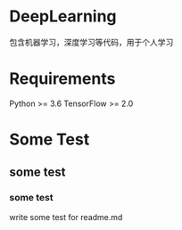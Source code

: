 # DeepLearning

包含机器学习，深度学习等代码，用于个人学习

# Requirements

Python >= 3.6
TensorFlow >= 2.0

# Some Test

## some test

### some test

write some test for readme.md
